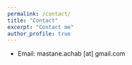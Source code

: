 ```yaml
---
permalink: /contact/
title: "Contact"
excerpt: "Contact me"
author_profile: true
---
```


* Email: mastane.achab [at] gmail.com
